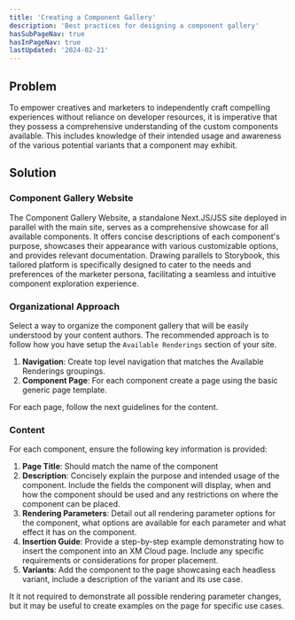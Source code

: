 ```yaml
---
title: 'Creating a Component Gallery'
description: 'Best practices for designing a component gallery'
hasSubPageNav: true
hasInPageNav: true
lastUpdated: '2024-02-21'
---
```


## Problem

To empower creatives and marketers to independently craft compelling experiences without reliance on developer resources, it is imperative that they possess a comprehensive understanding of the custom components available. This includes knowledge of their intended usage and awareness of the various potential variants that a component may exhibit.

## Solution

### Component Gallery Website

The Component Gallery Website, a standalone Next.JS/JSS site deployed in parallel with the main site, serves as a comprehensive showcase for all available components. It offers concise descriptions of each component's purpose, showcases their appearance with various customizable options, and provides relevant documentation. Drawing parallels to Storybook, this tailored platform is specifically designed to cater to the needs and preferences of the marketer persona, facilitating a seamless and intuitive component exploration experience.

### Organizational Approach

Select a way to organize the component gallery that will be easily understood by your content authors. The recommended approach is to follow how you have setup the `Available Renderings` section of your site.

1. **Navigation**: Create top level navigation that matches the Available Renderings groupings.
2. **Component Page**: For each component create a page using the basic generic page template.

For each page, follow the next guidelines for the content.

### Content

For each component, ensure the following key information is provided:

1. **Page Title**: Should match the name of the component
2. **Description**: Concisely explain the purpose and intended usage of the component. Include the fields the component will display, when and how the component should be used and any restrictions on where the component can be placed.
3. **Rendering Parameters**: Detail out all rendering parameter options for the component, what options are available for each parameter and what effect it has on the component.
4. **Insertion Guide**: Provide a step-by-step example demonstrating how to insert the component into an XM Cloud page. Include any specific requirements or considerations for proper placement.
5. **Variants**: Add the component to the page showcasing each headless variant, include a description of the variant and its use case.

<Alert status="info">
  <AlertIcon />
    It it not required to demonstrate all possible rendering parameter changes, but it may be useful to create examples on the page for specific use cases.
</Alert>
